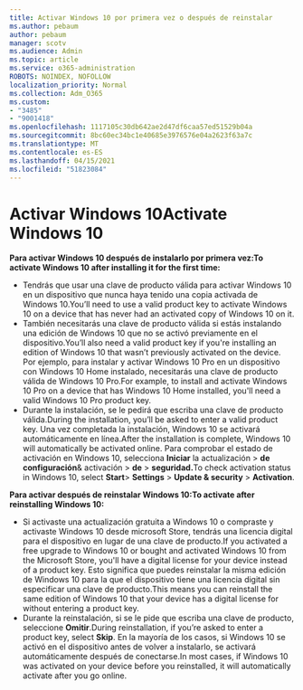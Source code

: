 ```yaml
---
title: Activar Windows 10 por primera vez o después de reinstalar
ms.author: pebaum
author: pebaum
manager: scotv
ms.audience: Admin
ms.topic: article
ms.service: o365-administration
ROBOTS: NOINDEX, NOFOLLOW
localization_priority: Normal
ms.collection: Adm_O365
ms.custom:
- "3485"
- "9001418"
ms.openlocfilehash: 1117105c30db642ae2d47df6caa57ed51529b04a
ms.sourcegitcommit: 8bc60ec34bc1e40685e3976576e04a2623f63a7c
ms.translationtype: MT
ms.contentlocale: es-ES
ms.lasthandoff: 04/15/2021
ms.locfileid: "51823084"
---
```

# <a name="activate-windows-10"></a><span data-ttu-id="1c022-102">Activar Windows 10</span><span class="sxs-lookup"><span data-stu-id="1c022-102">Activate Windows 10</span></span>

<span data-ttu-id="1c022-103">**Para activar Windows 10 después de instalarlo por primera vez:**</span><span class="sxs-lookup"><span data-stu-id="1c022-103">**To activate Windows 10 after installing it for the first time:**</span></span>

- <span data-ttu-id="1c022-104">Tendrás que usar una clave de producto válida para activar Windows 10 en un dispositivo que nunca haya tenido una copia activada de Windows 10.</span><span class="sxs-lookup"><span data-stu-id="1c022-104">You’ll need to use a valid product key to activate Windows 10 on a device that has never had an activated copy of Windows 10 on it.</span></span>
- <span data-ttu-id="1c022-105">También necesitarás una clave de producto válida si estás instalando una edición de Windows 10 que no se activó previamente en el dispositivo.</span><span class="sxs-lookup"><span data-stu-id="1c022-105">You’ll also need a valid product key if you're installing an edition of Windows 10 that wasn’t previously activated on the device.</span></span> <span data-ttu-id="1c022-106">Por ejemplo, para instalar y activar Windows 10 Pro en un dispositivo con Windows 10 Home instalado, necesitarás una clave de producto válida de Windows 10 Pro.</span><span class="sxs-lookup"><span data-stu-id="1c022-106">For example, to install and activate Windows 10 Pro on a device that has Windows 10 Home installed, you'll need a valid Windows 10 Pro product key.</span></span>
- <span data-ttu-id="1c022-107">Durante la instalación, se le pedirá que escriba una clave de producto válida.</span><span class="sxs-lookup"><span data-stu-id="1c022-107">During the installation, you’ll be asked to enter a valid product key.</span></span> <span data-ttu-id="1c022-108">Una vez completada la instalación, Windows 10 se activará automáticamente en línea.</span><span class="sxs-lookup"><span data-stu-id="1c022-108">After the installation is complete, Windows 10 will automatically be activated online.</span></span> <span data-ttu-id="1c022-109">Para comprobar el estado de activación en Windows 10, selecciona **Iniciar** la actualización >  **de configuración**& activación  >  **de**  >  **seguridad.**</span><span class="sxs-lookup"><span data-stu-id="1c022-109">To check activation status in Windows 10, select **Start**> **Settings** > **Update & security** > **Activation**.</span></span>

<span data-ttu-id="1c022-110">**Para activar después de reinstalar Windows 10:**</span><span class="sxs-lookup"><span data-stu-id="1c022-110">**To activate after reinstalling Windows 10:**</span></span>

- <span data-ttu-id="1c022-111">Si activaste una actualización gratuita a Windows 10 o compraste y activaste Windows 10 desde microsoft Store, tendrás una licencia digital para el dispositivo en lugar de una clave de producto.</span><span class="sxs-lookup"><span data-stu-id="1c022-111">If you activated a free upgrade to Windows 10 or bought and activated Windows 10 from the Microsoft Store, you'll have a digital license for your device instead of a product key.</span></span> <span data-ttu-id="1c022-112">Esto significa que puedes reinstalar la misma edición de Windows 10 para la que el dispositivo tiene una licencia digital sin especificar una clave de producto.</span><span class="sxs-lookup"><span data-stu-id="1c022-112">This means you can reinstall the same edition of Windows 10 that your device has a digital license for without entering a product key.</span></span>
- <span data-ttu-id="1c022-113">Durante la reinstalación, si se le pide que escriba una clave de producto, seleccione **Omitir**.</span><span class="sxs-lookup"><span data-stu-id="1c022-113">During reinstallation, if you’re asked to enter a product key, select **Skip**.</span></span> <span data-ttu-id="1c022-114">En la mayoría de los casos, si Windows 10 se activó en el dispositivo antes de volver a instalarlo, se activará automáticamente después de conectarse.</span><span class="sxs-lookup"><span data-stu-id="1c022-114">In most cases, if Windows 10 was activated on your device before you reinstalled, it will automatically activate after you go online.</span></span>
